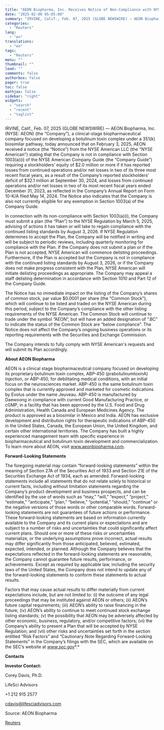 ```yaml
---
title: "AEON Biopharma, Inc. Receives Notice of Non-Compliance with NYSE American Continued Listing Standards"
date: "2025-02-08 05:05:00"
summary: "IRVINE, Calif., Feb. 07, 2025 (GLOBE NEWSWIRE) — AEON Biopharma, Inc. (NYSE: AEON) (the “Company”), a clinical-stage biopharmaceutical company focused on developing a botulinum toxin complex under a 351(k) biosimilar pathway, today announced that on February 3, 2025, AEON received a notice (the “Notice”) from the NYSE American LLC (the..."
categories:
  - "Reuters"
lang:
  - "en"
translations:
  - "en"
tags:
  - "Reuters"
menu: ""
thumbnail: ""
lead: ""
comments: false
authorbox: false
pager: true
toc: false
mathjax: false
sidebar: "right"
widgets:
  - "search"
  - "recent"
  - "taglist"
---
```


IRVINE, Calif., Feb. 07, 2025 (GLOBE NEWSWIRE) — AEON Biopharma, Inc. (NYSE: AEON) (the “Company”), a clinical-stage biopharmaceutical company focused on developing a botulinum toxin complex under a 351(k) biosimilar pathway, today announced that on February 3, 2025, AEON received a notice (the “Notice”) from the NYSE American LLC (the "NYSE American") stating that the Company is not in compliance with Section 1003(a)(i) of the NYSE American Company Guide (the “Company Guide”) requiring a stockholders’ equity of $2.0 million or more if it has reported losses from continued operations and/or net losses in two of its three most recent fiscal years, as a result of the Company’s reported stockholders’ deficit of $32.1 million at September 30, 2024, and losses from continued operations and/or net losses in two of its most recent fiscal years ended December 31, 2023, as reflected in the Company’s Annual Report on Form 10-K/A filed May 14, 2024. The Notice also indicates that the Company is also not currently eligible for any exemption in Section 1003(a) of the Company Guide.

In connection with its non-compliance with Section 1003(a)(i), the Company must submit a plan (the “Plan”) to the NYSE Regulation by March 5, 2025, advising of actions it has taken or will take to regain compliance with the continued listing standards by August 3, 2026. If NYSE Regulation determines to accept the Plan, the Company will be notified in writing and will be subject to periodic reviews, including quarterly monitoring for compliance with the Plan. If the Company does not submit a plan or if the Plan is not accepted, NYSE American will commence delisting proceedings. Furthermore, if the Plan is accepted but the Company is not in compliance with the continued listing standards by August 3, 2026, or if the Company does not make progress consistent with the Plan, NYSE American will initiate delisting proceedings as appropriate. The Company may appeal a staff delisting determination in accordance with Section 1010 and Part 12 of the Company Guide.

The Notice has no immediate impact on the listing of the Company’s shares of common stock, par value $0.0001 per share (the “Common Stock”), which will continue to be listed and traded on the NYSE American during this period, subject to the Company’s compliance with the other listing requirements of the NYSE American. The Common Stock will continue to trade under the symbol “AEON”, but will have an added designation of “.BC” to indicate the status of the Common Stock are “below compliance”. The Notice does not affect the Company’s ongoing business operations or its reporting requirements with the Securities and Exchange Commission.

The Company intends to fully comply with NYSE American's requests and will submit its Plan accordingly.

**About AEON Biopharma**

AEON is a clinical stage biopharmaceutical company focused on developing its proprietary botulinum toxin complex, ABP-450 (prabotulinumtoxinA) injection, or ABP-450, for debilitating medical conditions, with an initial focus on the neurosciences market. ABP-450 is the same botulinum toxin complex that is currently approved and marketed for cosmetic indications by Evolus under the name Jeuveau. ABP-450 is manufactured by Daewoong in compliance with current Good Manufacturing Practice, or cGMP, in a facility that has been approved by the U.S. Food and Drug Administration, Health Canada and European Medicines Agency. The product is approved as a biosimilar in Mexico and India. AEON has exclusive development and distribution rights for therapeutic indications of ABP-450 in the United States, Canada, the European Union, the United Kingdom, and certain other international territories. The Company has built a highly experienced management team with specific experience in biopharmaceutical and botulinum toxin development and commercialization. To learn more about AEON, visit www.aeonbiopharma.com.

**Forward-Looking Statements**

The foregoing material may contain “forward-looking statements” within the meaning of Section 27A of the Securities Act of 1933 and Section 21E of the Securities Exchange Act of 1934, each as amended. Forward-looking statements include all statements that do not relate solely to historical or current facts, including without limitation statements regarding the Company’s product development and business prospects, and can be identified by the use of words such as “may,” “will,” “expect,” “project,” “estimate,” “anticipate,” “plan,” “believe,” “potential,” “should,” “continue” or the negative versions of those words or other comparable words. Forward-looking statements are not guarantees of future actions or performance. These forward-looking statements are based on information currently available to the Company and its current plans or expectations and are subject to a number of risks and uncertainties that could significantly affect current plans. Should one or more of these risks or uncertainties materialize, or the underlying assumptions prove incorrect, actual results may differ significantly from those anticipated, believed, estimated, expected, intended, or planned. Although the Company believes that the expectations reflected in the forward-looking statements are reasonable, the Company cannot guarantee future results, performance, or achievements. Except as required by applicable law, including the security laws of the United States, the Company does not intend to update any of the forward-looking statements to conform these statements to actual results.

Factors that may cause actual results to differ materially from current expectations include, but are not limited to: (i) the outcome of any legal proceedings that may be instituted against AEON or others; (ii) AEON’s future capital requirements; (iii) AEON’s ability to raise financing in the future; (iv) AEON’s ability to continue to meet continued stock exchange listing standards; (v) the possibility that AEON may be adversely affected by other economic, business, regulatory, and/or competitive factors; (vi) the Company’s ability to present a Plan that will be accepted by NYSE Regulation; and (vii) other risks and uncertainties set forth in the section entitled “Risk Factors” and “Cautionary Note Regarding Forward-Looking Statements” in the Company’s filings with the SEC, which are available on the SEC’s website at *www.sec.gov**.*

**Contacts** 

**Investor Contact:** 

Corey Davis, Ph.D.

LifeSci Advisors

+1 212 915 2577

cdavis@lifesciadvisors.com

Source: AEON Biopharma

[Reuters](https://www.tradingview.com/news/reuters.com,2025-02-07:newsml_GNX3l825z:0-aeon-biopharma-inc-receives-notice-of-non-compliance-with-nyse-american-continued-listing-standards/)
